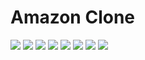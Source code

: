 # Amazon Clone

![](https://github.com/frknyldz006/amazon-clone/blob/main/assets/ss/1.jpg?raw=true)
![](https://github.com/frknyldz006/amazon-clone/blob/main/assets/ss/2.jpg?raw=true)
![](https://github.com/frknyldz006/amazon-clone/blob/main/assets/ss/3.jpg?raw=true)
![](https://github.com/frknyldz006/amazon-clone/blob/main/assets/ss/4.jpg?raw=true)
![](https://github.com/frknyldz006/amazon-clone/blob/main/assets/ss/5.jpg?raw=true)
![](https://github.com/frknyldz006/amazon-clone/blob/main/assets/ss/6.jpg?raw=true)
![](https://github.com/frknyldz006/amazon-clone/blob/main/assets/ss/7.jpg?raw=true)
![](https://github.com/frknyldz006/amazon-clone/blob/main/assets/ss/8.jpg?raw=true)
